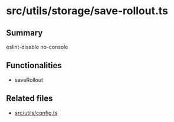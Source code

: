 # src/utils/storage/save-rollout.ts

## Summary
eslint-disable no-console

## Functionalities
- saveRollout

## Related files
- [src/utils/config.ts](../config.ts.md)
